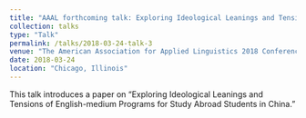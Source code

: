 ```yaml
---
title: "AAAL forthcoming talk: Exploring Ideological Leanings and Tensions of English-medium Programs for Study Abroad Students in China"
collection: talks
type: "Talk"
permalink: /talks/2018-03-24-talk-3
venue: "The American Association for Applied Linguistics 2018 Conference"
date: 2018-03-24
location: "Chicago, Illinois"
---
```


This talk introduces a paper on “Exploring Ideological Leanings and Tensions of English-medium Programs for Study Abroad Students in China.”
